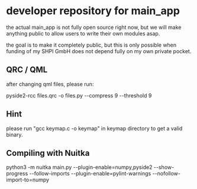 # developer repository for main_app

the actual main_app is not fully open source right now, but we will make anything
public to allow users to write their own modules asap.

the goal is to make it completely public, but this is only possible when funding of my SHPI GmbH
does not depend fully on my own private pocket. 

## QRC / QML

after changing qml files, please run:

pyside2-rcc files.qrc -o files.py --compress 9 --threshold 9



## Hint

please run "gcc keymap.c -o keymap" in keymap directory to get a valid binary.


## Compiling with Nuitka


python3 -m nuitka main.py   --plugin-enable=numpy,pyside2 --show-progress --follow-imports  --plugin-enable=pylint-warnings  --nofollow-import-to=numpy





